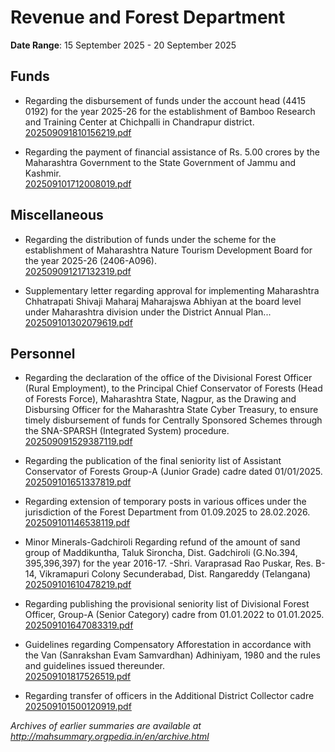 # Revenue and Forest Department

**Date Range**: 15 September 2025 - 20 September 2025


## Funds
- Regarding the disbursement of funds under the account head (4415 0192) for the year 2025-26 for the establishment of Bamboo Research and Training Center at Chichpalli in Chandrapur district.\
  [202509091810156219.pdf](https://gr.maharashtra.gov.in/Site/Upload/Government%20Resolutions/English/202509091810156219.pdf)

- Regarding the payment of financial assistance of Rs. 5.00 crores by the Maharashtra Government to the State Government of Jammu and Kashmir.\
  [202509101712008019.pdf](https://gr.maharashtra.gov.in/Site/Upload/Government%20Resolutions/English/202509101712008019.pdf)

## Miscellaneous
- Regarding the distribution of funds under the scheme for the establishment of Maharashtra Nature Tourism Development Board for the year 2025-26 (2406-A096).\
  [202509091217132319.pdf](https://gr.maharashtra.gov.in/Site/Upload/Government%20Resolutions/English/202509091217132319.pdf)

- Supplementary letter regarding approval for implementing Maharashtra Chhatrapati Shivaji Maharaj Maharajswa Abhiyan at the board level under Maharashtra division under the District Annual Plan...\
  [202509101302079619.pdf](https://gr.maharashtra.gov.in/Site/Upload/Government%20Resolutions/English/202509101302079619.pdf)

## Personnel
- Regarding the declaration of the office of the Divisional Forest Officer (Rural Employment), to the Principal Chief Conservator of Forests (Head of Forests Force), Maharashtra State, Nagpur, as the Drawing and Disbursing Officer for the Maharashtra State Cyber Treasury, to ensure timely disbursement of funds for Centrally Sponsored Schemes through the SNA-SPARSH (Integrated System) procedure.\
  [202509091529387119.pdf](https://gr.maharashtra.gov.in/Site/Upload/Government%20Resolutions/English/202509091529387119.pdf)

- Regarding the publication of the final seniority list of Assistant Conservator of Forests Group-A (Junior Grade) cadre dated 01/01/2025.\
  [202509101651337819.pdf](https://gr.maharashtra.gov.in/Site/Upload/Government%20Resolutions/English/202509101651337819.pdf)

- Regarding extension of temporary posts in various offices under the jurisdiction of the Forest Department from 01.09.2025 to 28.02.2026.\
  [202509101146538119.pdf](https://gr.maharashtra.gov.in/Site/Upload/Government%20Resolutions/English/202509101146538119.pdf)

- Minor Minerals-Gadchiroli Regarding refund of the amount of sand group of Maddikuntha, Taluk Sironcha, Dist. Gadchiroli (G.No.394, 395,396,397) for the year 2016-17. -Shri. Varaprasad Rao Puskar, Res. B-14, Vikramapuri Colony Secunderabad, Dist. Rangareddy (Telangana)\
  [202509101610478219.pdf](https://gr.maharashtra.gov.in/Site/Upload/Government%20Resolutions/English/202509101610478219.pdf)

- Regarding publishing the provisional seniority list of Divisional Forest Officer, Group-A (Senior Category) cadre from 01.01.2022 to 01.01.2025.\
  [202509101647083319.pdf](https://gr.maharashtra.gov.in/Site/Upload/Government%20Resolutions/English/202509101647083319.pdf)

- Guidelines regarding Compensatory Afforestation in accordance with the Van (Sanrakshan Evam Samvardhan) Adhiniyam, 1980 and the rules and guidelines issued thereunder.\
  [202509101817526519.pdf](https://gr.maharashtra.gov.in/Site/Upload/Government%20Resolutions/English/202509101817526519.pdf)

- Regarding transfer of officers in the Additional District Collector cadre\
  [202509101500120919.pdf](https://gr.maharashtra.gov.in/Site/Upload/Government%20Resolutions/English/202509101500120919.pdf)


*Archives of earlier summaries are available at http://mahsummary.orgpedia.in/en/archive.html*